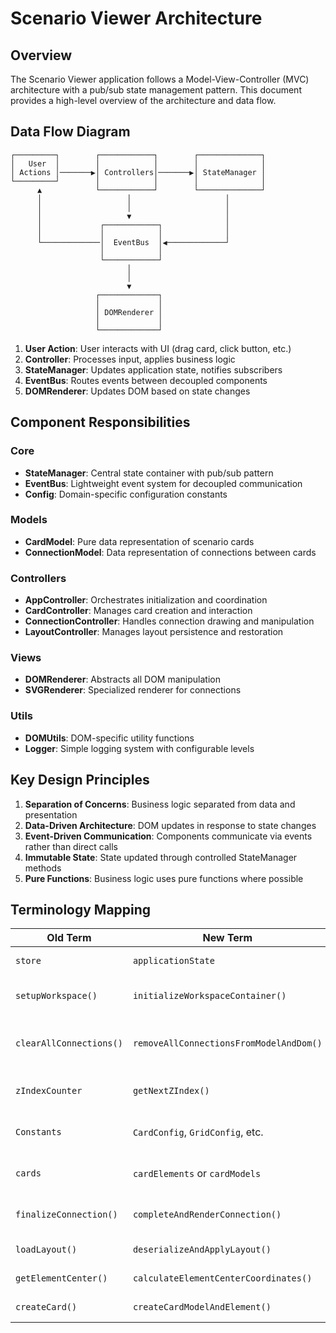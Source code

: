 # Scenario Viewer Architecture

## Overview

The Scenario Viewer application follows a Model-View-Controller (MVC) architecture with a pub/sub state management pattern. This document provides a high-level overview of the architecture and data flow.

## Data Flow Diagram

```
┌─────────┐        ┌────────────┐        ┌──────────────┐
│   User  │        │            │        │              │
│ Actions │───────▶│ Controllers│───────▶│ StateManager │
└─────────┘        │            │        │              │
      ▲            └────────────┘        └──────────────┘
      │                   │                     │
      │                   │                     │
      │                   ▼                     │
      │             ┌────────────┐              │
      │             │            │              │
      └─────────────│  EventBus  │◀─────────────┘
                    │            │
                    └────────────┘
                          │
                          │
                          ▼
                   ┌─────────────┐
                   │             │
                   │ DOMRenderer │
                   │             │
                   └─────────────┘
```

1. **User Action**: User interacts with UI (drag card, click button, etc.)
2. **Controller**: Processes input, applies business logic
3. **StateManager**: Updates application state, notifies subscribers
4. **EventBus**: Routes events between decoupled components
5. **DOMRenderer**: Updates DOM based on state changes

## Component Responsibilities

### Core
- **StateManager**: Central state container with pub/sub pattern
- **EventBus**: Lightweight event system for decoupled communication
- **Config**: Domain-specific configuration constants

### Models
- **CardModel**: Pure data representation of scenario cards
- **ConnectionModel**: Data representation of connections between cards

### Controllers
- **AppController**: Orchestrates initialization and coordination
- **CardController**: Manages card creation and interaction
- **ConnectionController**: Handles connection drawing and manipulation
- **LayoutController**: Manages layout persistence and restoration

### Views
- **DOMRenderer**: Abstracts all DOM manipulation
- **SVGRenderer**: Specialized renderer for connections

### Utils
- **DOMUtils**: DOM-specific utility functions
- **Logger**: Simple logging system with configurable levels

## Key Design Principles

1. **Separation of Concerns**: Business logic separated from data and presentation
2. **Data-Driven Architecture**: DOM updates in response to state changes
3. **Event-Driven Communication**: Components communicate via events rather than direct calls
4. **Immutable State**: State updated through controlled StateManager methods
5. **Pure Functions**: Business logic uses pure functions where possible

## Terminology Mapping

| Old Term | New Term | Description |
|----------|----------|-------------|
| `store` | `applicationState` | Central state container |
| `setupWorkspace()` | `initializeWorkspaceContainer()` | Initialize workspace container |
| `clearAllConnections()` | `removeAllConnectionsFromModelAndDom()` | Remove connections from state and DOM |
| `zIndexCounter` | `getNextZIndex()` | Function that manages its own state |
| `Constants` | `CardConfig`, `GridConfig`, etc. | Domain-specific configurations |
| `cards` | `cardElements` or `cardModels` | Clarified DOM vs data naming |
| `finalizeConnection()` | `completeAndRenderConnection()` | More descriptive name |
| `loadLayout()` | `deserializeAndApplyLayout()` | Clarifies data conversion |
| `getElementCenter()` | `calculateElementCenterCoordinates()` | Explicit calculation |
| `createCard()` | `createCardModelAndElement()` | States dual nature |